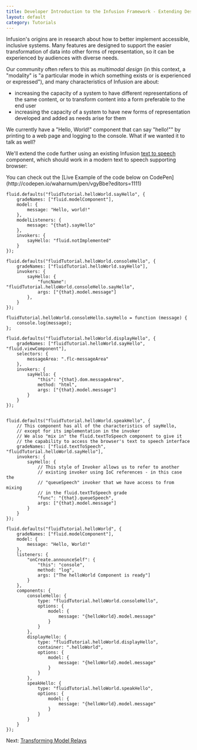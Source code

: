 ```yaml
---
title: Developer Introduction to the Infusion Framework - Extending Designs with Existing Components
layout: default
category: Tutorials
---
```


Infusion's origins are in research about how to better implement accessible, inclusive systems. Many features are designed to support the easier transformation of data into other forms of representation, so it can be experienced by audiences with diverse needs.

Our community often refers to this as *multimodal design* (in this context, a "modality" is "a particular mode in which something exists or is experienced or expressed"), and many characteristics of Infusion are about:

* increasing the capacity of a system to have different representations of the same content, or to transform content into a form preferable to the end user
* increasing the capacity of a system to have new forms of representation developed and added as needs arise for them

We currently have a "Hello, World!" component that can say "hello!"" by printing to a web page and logging to the console. What if we wanted it to talk as well?

We'll extend the code further using an existing Infusion [text to speech](../TextToSpeechAPI.md) component, which should work in a modern text to speech supporting browser:

<div class="infusion-docs-note">You can check out the [Live Example of the code below on CodePen](http://codepen.io/waharnum/pen/vgyBbe?editors=1111)</div>

```
fluid.defaults("fluidTutorial.helloWorld.sayHello", {
    gradeNames: ["fluid.modelComponent"],
    model: {
        message: "Hello, world!"
    },
    modelListeners: {
        message: "{that}.sayHello"
    },
    invokers: {
        sayHello: "fluid.notImplemented"
    }
});

fluid.defaults("fluidTutorial.helloWorld.consoleHello", {
    gradeNames: ["fluidTutorial.helloWorld.sayHello"],    
    invokers: {
        sayHello: {
            "funcName": "fluidTutorial.helloWorld.consoleHello.sayHello",
            args: ["{that}.model.message"]
        },
    }
});

fluidTutorial.helloWorld.consoleHello.sayHello = function (message) {
    console.log(message);
};

fluid.defaults("fluidTutorial.helloWorld.displayHello", {
    gradeNames: ["fluidTutorial.helloWorld.sayHello", "fluid.viewComponent"],
    selectors: {
        messageArea: ".flc-messageArea"
    },
    invokers: {
        sayHello: {
            "this": "{that}.dom.messageArea",
            method: "html",
            args: ["{that}.model.message"]
        }
    }
});


fluid.defaults("fluidTutorial.helloWorld.speakHello", {
    // This component has all of the characteristics of sayHello,
    // except for its implementation in the invoker
    // We also "mix in" the fluid.textToSpeech component to give it
    // the capability to access the browser's text to speech interface
    gradeNames: ["fluid.textToSpeech", "fluidTutorial.helloWorld.sayHello"],
    invokers: {
        sayHello: {
            // This style of Invoker allows us to refer to another
            // existing invoker using IoC references - in this case the
            // "queueSpeech" invoker that we have access to from mixing
            // in the fluid.textToSpeech grade
            "func": "{that}.queueSpeech",
            args: ["{that}.model.message"]
        }
    }
});

fluid.defaults("fluidTutorial.helloWorld", {
    gradeNames: ["fluid.modelComponent"],
    model: {
        message: "Hello, World!"
    },
    listeners: {
        "onCreate.announceSelf": {
            "this": "console",
            method: "log",
            args: ["The helloWorld Component is ready"]
        }
    },
    components: {
        consoleHello: {
            type: "fluidTutorial.helloWorld.consoleHello",
            options: {
                model: {
                    message: "{helloWorld}.model.message"
                }
            }
        },
        displayHello: {
            type: "fluidTutorial.helloWorld.displayHello",
            container: ".helloWorld",
            options: {
                model: {
                    message: "{helloWorld}.model.message"
                }
            }
        },
        speakHello: {
            type: "fluidTutorial.helloWorld.speakHello",
            options: {
                model: {
                    message: "{helloWorld}.model.message"
                }
            }
        }
    }
});
```

Next: [Transforming Model Relays](DeveloperIntroductionToInfusionFramework-TransformingModelRelays.html)
